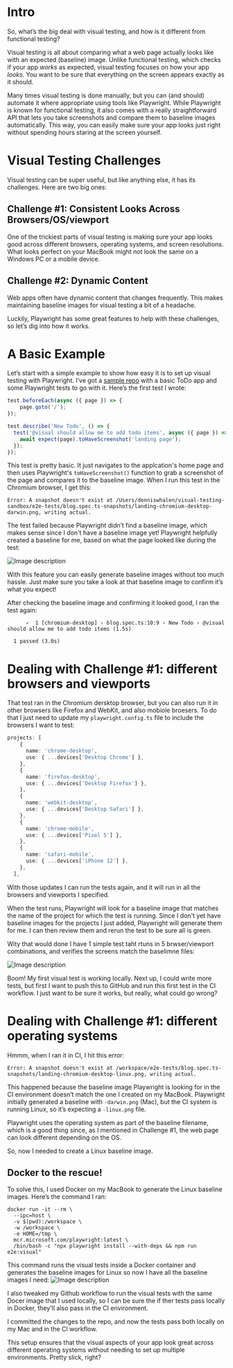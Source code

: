 # Intro

So, what’s the big deal with visual testing, and how is it different from functional testing?

Visual testing is all about comparing what a web page actually looks like with an expected (baseline) image. Unlike functional testing, which checks if your app *works* as expected, visual testing focuses on how your app *looks*. You want to be sure that everything on the screen appears exactly as it should. 

Many times visual testing is done manually, but you can (and should) automate it where appropriate using tools like Playwright. While Playwright is known for functional testing, it also comes with a really straightforward API that lets you take screenshots and compare them to baseline images automatically. This way, you can easily make sure your app looks just right without spending hours staring at the screen yourself.

# Visual Testing Challenges

Visual testing can be super useful, but like anything else, it has its challenges. Here are two big ones:

## Challenge #1: Consistent Looks Across Browsers/OS/viewport
One of the trickiest parts of visual testing is making sure your app looks good across different browsers, operating systems, and screen resolutions. What looks perfect on your MacBook might not look the same on a Windows PC or a mobile device.

## Challenge #2: Dynamic Content
Web apps often have dynamic content that changes frequently. This makes maintaining baseline images for visual testing a bit of a headache.

Luckily, Playwright has some great features to help with these challenges, so let’s dig into how it works.

# A Basic Example

Let’s start with a simple example to show how easy it is to set up visual testing with Playwright. I’ve got a [sample repo](https://github.com/dwwhalen/visual-testing-sandbox) with a basic ToDo app and some Playwright tests to go with it. Here’s the first test I wrote:

```typescript
test.beforeEach(async ({ page }) => {
    page.goto('/');
});

test.describe('New Todo', () => {
  test('@visual should allow me to add todo items', async ({ page }) => {
    await expect(page).toHaveScreenshot('landing page');
  });
});
```

This test is pretty basic.  It just navigates to the applcation's home page and then uses Playwright's `toHaveScreenshot()` function to grab a screenshot of the page and compares it to the baseline image. When I run this test in the Chromium browser, I get this:

```console
Error: A snapshot doesn't exist at /Users/denniswhalen/visual-testing-sandbox/e2e-tests/blog.spec.ts-snapshots/landing-chromium-desktop-darwin.png, writing actual.
```

The test failed because Playwright didn’t find a baseline image, which makes sense since I don't have a baseline image yet!   Playwright helpfully created a baseline for me, based on what the page looked like during the test: 

![Image description](https://dev-to-uploads.s3.amazonaws.com/uploads/articles/pqi2mb1nkywb9ln4uraf.png)

With this feature you can easily generate baseline images without too much hassle. Just make sure you take a look at that baseline image to confirm it’s what you expect!

After checking the baseline image and confirming it looked good, I ran the test again:

```console
      ✓  1 [chromium-desktop] › blog.spec.ts:10:9 › New Todo › @visual should allow me to add todo items (1.5s)

  1 passed (3.0s)
```

# Dealing with Challenge #1: different browsers and viewports 
That test ran in the Chromium dersktop browser, but you can also run it in other browsers like Firefox and WebKit, and also mobiole broesers.  To do that I just need to update my `playwright.config.ts` file to include the browsers I want to test:
```typescript
projects: [
    {
      name: 'chrome-desktop',
      use: { ...devices['Desktop Chrome'] },
    },
    {
      name: 'firefox-desktop',
      use: { ...devices['Desktop Firefox'] },
    },
    {
      name: 'webkit-desktop',
      use: { ...devices['Desktop Safari'] },
    },
    {
      name: 'chrome-mobile',
      use: { ...devices['Pixel 5'] },
    },
    {
      name: 'safari-mobile',
      use: { ...devices['iPhone 12'] },
    },
  ],
```

With those updates I can run the tests again, and it will run in all the browsers and viewports I specified.

When the test runs, Playwright will look for a baseline image that matches the name of the project for which the test is running.  Since I don't yet have baseline images for the projects I just added, Playwright will generate them for me.  I can then review them and rerun the test to be sure all is green.

Wity that would done I have 1 simple test taht rtuns in 5 brwser/viewport combinations, and verifies the screens match the baselimne files:

![Image description](https://dev-to-uploads.s3.amazonaws.com/uploads/articles/fibrkunselocxbz9tsbk.png)

Boom! My first visual test is working locally. Next up, I could write more tests, but first I want to push this to GitHub and run this first test in the CI workflow. I just want to be sure it works, but really, what could go wrong?

# Dealing with Challenge #1: different operating systems

Hmmm, when I ran it in CI, I hit this error:

```console
Error: A snapshot doesn't exist at /workspace/e2e-tests/blog.spec.ts-snapshots/landing-chromium-desktop-linux.png, writing actual.
```

This happened because the baseline image Playwright is looking for in the CI environment doesn’t match the one I created on my MacBook. Playwright initially generated a baseline with `-darwin.png` (Mac), but the CI system is running Linux, so it’s expecting a `-linux.png` file.

Playwright uses the operating system as part of the baseline filename, which is a good thing since, as I mentioned in Challenge #1, the web page can look different depending on the OS.

So, now I needed to create a Linux baseline image.

## Docker to the rescue!

To solve this, I used Docker on my MacBook to generate the Linux baseline images. Here’s the command I ran:

```
docker run -it --rm \
  --ipc=host \
  -v $(pwd):/workspace \
  -w /workspace \
  -e HOME=/tmp \
  mcr.microsoft.com/playwright:latest \
  /bin/bash -c "npx playwright install --with-deps && npm run e2e:visual"
```

This command runs the visual tests inside a Docker container and generates the baseline images for Linux so now I have all the baseline images I need:
![Image description](https://dev-to-uploads.s3.amazonaws.com/uploads/articles/o1h34qf9lxwjddt10snc.png) 

I also tweaked my Github workflow to run the visual tests with the same Docer image that I used locally, so I can be sure the if ther tests pass locally in Docker, they'll also pass in the CI environment.

I committed the changes to the repo, and now the tests pass both locally on my Mac and in the CI workflow. 

This setup ensures that the visual aspects of your app look great across different operating systems without needing to set up multiple environments. Pretty slick, right?


